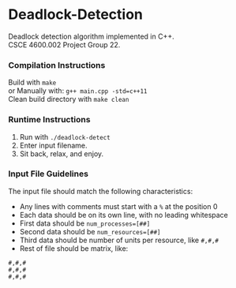 # Deadlock-Detection
Deadlock detection algorithm implemented in C++. \
CSCE 4600.002 Project Group 22.

### Compilation Instructions
Build with `make` \
or Manually with: `g++ main.cpp -std=c++11` \
Clean build directory with `make clean`

### Runtime Instructions
1. Run with `./deadlock-detect`
2. Enter input filename.
3. Sit back, relax, and enjoy.

### Input File Guidelines
The input file should match the following characteristics:
- Any lines with comments must start with a `%` at the position 0
- Each data should be on its own line, with no leading whitespace
- First data should be `num_processes=[##]`
- Second data should be `num_resources=[##]`
- Third data should be number of units per resource, like `#,#,#`
- Rest of file should be matrix, like:
```
#,#,#
#,#,#
#,#,#
```
